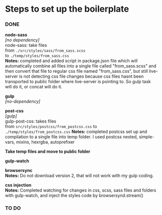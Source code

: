 # Steps to set up the boilerplate

### DONE

**node-sass**
<br />
*[no dependency]*
<br />
node-sass: take files <br />
from `./src/styles/sass/from_sass.scss` <br />
to `./temp/styles/from_sass.css` <br />
**Notes:** completed and added script in package.json file which will automatically combine all files into a single file called "from_sass.scss" and then convert that file to regular css file named "from_sass.css", but still live-server is not detecting css file changes because css files hasnt been transported to public folder where live-server is pointing to. So gulp task will do it, or concat will do it.

**gulp** <br />
_[no-dependency]_

**post-css** <br />
_[gulp]_ <br />
gulp-post-css: takes files <br />
from `src/styles/postcss/from_postcss.css`
to `./temp/styles/from_postcss.css`
**Notes:** completed postcss set up and compilation to a single file into temp folder. I used postcss nested, simple-vars, mixins, hexrgba, autoprefixer

**Take temp files and move to public folder**

**gulp-watch**

**browsersync** <br />
**Notes:** Do not download version 2, that will not work with my gulp coding.

**css injection** <br />
**Notes:** Completed watching for changes in css, scss, sass files and folders with gulp-watch, and inject the styles code by browsersynd.stream()

### TO DO
